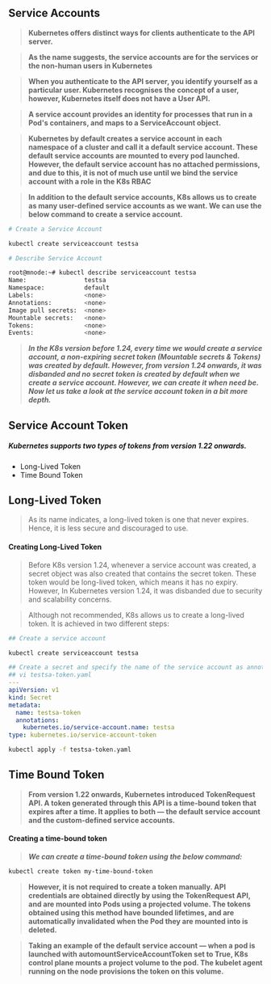 ## Service Accounts

> **Kubernetes offers distinct ways for clients authenticate to the API server.**

> **As the name suggests, the service accounts are for the services or the non-human users in Kubernetes**

> **When you authenticate to the API server, you identify yourself as a particular user. Kubernetes recognises the concept of a user, however, Kubernetes itself does not have a User API.**

> **A service account provides an identity for processes that run in a Pod's containers, and maps to a ServiceAccount object.** 

> **Kubernetes by default creates a service account in each namespace of a cluster and call it a default service account. These default service accounts are mounted to every pod launched. However, the default service account has no attached permissions, and due to this, it is not of much use until we bind the service account with a role in the K8s RBAC**

> **In addition to the default service accounts, K8s allows us to create as many user-defined service accounts as we want. We can use the below command to create a service account.**



```sh
# Create a Service Account

kubectl create serviceaccount testsa

# Describe Service Account 

root@mnode:~# kubectl describe serviceaccount testsa
Name:                testsa
Namespace:           default
Labels:              <none>
Annotations:         <none>
Image pull secrets:  <none>
Mountable secrets:   <none>
Tokens:              <none>
Events:              <none>
```

> ***In the K8s version before 1.24, every time we would create a service account, a non-expiring secret token (Mountable secrets & Tokens) was created by default. However, from version 1.24 onwards, it was disbanded and no secret token is created by default when we create a service account. However, we can create it when need be. Now let us take a look at the service account token in a bit more depth.***

## Service Account Token

##### Kubernetes supports two types of tokens from version 1.22 onwards.

- Long-Lived Token
- Time Bound Token

## Long-Lived Token

> As its name indicates, a long-lived token is one that never expires. Hence, it is less secure and discouraged to use.

#### Creating Long-Lived Token

> Before K8s version 1.24, whenever a service account was created, a secret object was also created that contains the secret token. These token would be long-lived token, which means it has no expiry. However, In Kubernetes version 1.24, it was disbanded due to security and scalability concerns.

> Although not recommended, K8s allows us to create a long-lived token. It is achieved in two different steps:

```sh
## Create a service account

kubectl create serviceaccount testsa
```
```yaml
## Create a secret and specify the name of the service account as annotations within the metadata section.
## vi testsa-token.yaml 
---
apiVersion: v1
kind: Secret
metadata:
  name: testsa-token
  annotations:
    kubernetes.io/service-account.name: testsa
type: kubernetes.io/service-account-token
```
```sh
kubectl apply -f testsa-token.yaml
```

## Time Bound Token

> **From version 1.22 onwards, Kubernetes introduced TokenRequest API. A token generated through this API is a time-bound token that expires after a time. It applies to both — the default service account and the custom-defined service accounts.**

#### Creating a time-bound token

> ***We can create a time-bound token using the below command:***
```sh
kubectl create token my-time-bound-token
```

> **However, it is not required to create a token manually. API credentials are obtained directly by using the TokenRequest API, and are mounted into Pods using a projected volume. The tokens obtained using this method have bounded lifetimes, and are automatically invalidated when the Pod they are mounted into is deleted.**

> **Taking an example of the default service account — when a pod is launched with automountServiceAccountToken set to True, K8s control plane mounts a project volume to the pod. The kubelet agent running on the node provisions the token on this volume.**